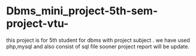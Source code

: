 # Dbms_mini_project-5th-sem-project-vtu-
this project is for 5th student for dbms with project subject . we have used php,mysql and also consist of sql file sooner project report will be update.
